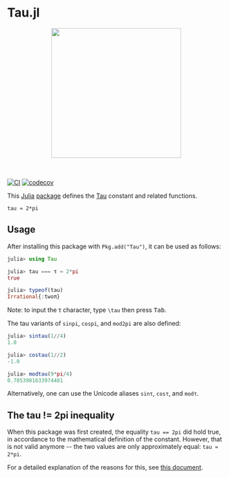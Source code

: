 # Tau.jl

<div align="center"><img src="https://rawgit.com/JuliaMath/Tau.jl/master/tau-2pi.svg" width="300"/></div><br/><br/>

[![CI](https://github.com/JuliaMath/Tau.jl/actions/workflows/CI.yml/badge.svg?branch=master)](https://github.com/JuliaMath/Tau.jl/actions/workflows/CI.yml?query=branch%3Amaster)
[![codecov](https://img.shields.io/codecov/c/github/JuliaMath/Tau.jl/master.svg?label=coverage)](http://codecov.io/github/JuliaMath/Tau.jl)

This [Julia](https://github.com/JuliaLang/julia) [package](http://pkg.julialang.org/)
defines the [Tau](http://www.tauday.com/tau-manifesto) constant
and related functions.

```
tau ≈ 2*pi
```

## Usage

After installing this package with `Pkg.add("Tau")`, it can be used as follows:

```julia
julia> using Tau

julia> tau === τ ≈ 2*pi
true

julia> typeof(tau)
Irrational{:twoπ}
```

Note: to input the τ character, type `\tau` then press <kbd>Tab</kbd>.

The tau variants of `sinpi`, `cospi`, and `mod2pi` are also defined:

```julia
julia> sintau(1//4)
1.0

julia> costau(1//2)
-1.0

julia> modtau(9*pi/4)
0.7853981633974481
```

Alternatively, one can use the Unicode aliases `sinτ`, `cosτ`, and `modτ`.

## The tau != 2pi inequality

When this package was first created, the equality `tau == 2pi` did hold true,
in accordance to the mathematical definition of the constant.
However, that is not valid anymore -- the two values are only approximately equal: `tau ≈ 2*pi`.

For a detailed explanation of the reasons for this, see [this document](tau-2pi-equality.md).
